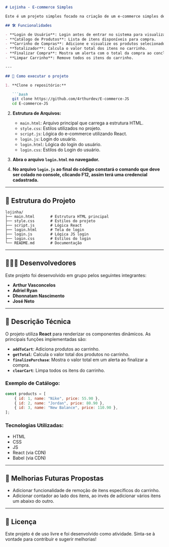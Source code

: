 ```markdown
# Lojinha - E-commerce Simples

Este é um projeto simples focado na criação de um e-commerce simples desenvolvido em HTML, CSS e React CDN. 

## 🛠️ Funcionalidades

- **Login de Usuário**: Login antes de entrar no sistema para visualizar a loja.
- **Catálogo de Produtos**: Lista de itens disponíveis para compra.
- **Carrinho de Compras**: Adicione e visualize os produtos selecionados.
- **Totalizador**: Calcula o valor total dos itens no carrinho.
- **Finalizar Compra**: Mostra um alerta com o total da compra ao concluir.
- **Limpar Carrinho**: Remove todos os itens do carrinho.

---

## 🚀 Como executar o projeto

1. **Clone o repositório:**

   ```bash
   git clone https://github.com/4rthurdev/E-commerce-JS
   cd E-commerce-JS
   ```

2. **Estrutura de Arquivos:**
   - `main.html`: Arquivo principal que carrega a estrutura HTML.
   - `style.css`: Estilos utilizados no projeto.
   - `script.js`: Lógica do e-commerce utilizando React.
   - `login.js`: Login do usuário.
   - `login.html`: Lógica do login do usuário.
   - `login.css`: Estilos do Login do usuário.

3. **Abra o arquivo `login.html` no navegador.**

4. **No arquivo `login.js` ao final do código constará o comando que deve ser colado no console, clicando F12, assim terá uma credencial cadastrada.**
---

## 📂 Estrutura do Projeto

```
lojinha/
├── main.html       # Estrutura HTML principal
├── style.css       # Estilos do projeto
├── script.js       # Lógica React
├── login.html      # Tela de login
├── login.js        # Lógica JS login
├── login.css       # Estilos do login
└── README.md       # Documentação
```

---

## 🧑‍🤝‍🧑 Desenvolvedores

Este projeto foi desenvolvido em grupo pelos seguintes integrantes:

- **Arthur Vasconcelos**
- **Adriel Ryan**
- **Dhonnatam Nascimento**
- **José Neto**

---

## 📝 Descrição Técnica

O projeto utiliza **React** para renderizar os componentes dinâmicos. As principais funções implementadas são:

- **`addToCart`**: Adiciona produtos ao carrinho.
- **`getTotal`**: Calcula o valor total dos produtos no carrinho.
- **`finalizePurchase`**: Mostra o valor total em um alerta ao finalizar a compra.
- **`clearCart`**: Limpa todos os itens do carrinho.

### Exemplo de Catálogo:
```javascript
const products = [
    { id: 1, name: "Nike", price: 55.90 },
    { id: 2, name: "Jordan", price: 80.90 },
    { id: 3, name: "New Balance", price: 110.90 },
];
```

### Tecnologias Utilizadas:
- HTML
- CSS
- JS
- React (via CDN)
- Babel (via CDN)

---

## 🌟 Melhorias Futuras Propostas

- Adicionar funcionalidade de remoção de itens específicos do carrinho.
- Adicionar contador ao lado dos itens, ao invés de adicionar vários itens um abaixo do outro.

---

## 📜 Licença

Este projeto é de uso livre e foi desenvolvido como atividade. Sinta-se à vontade para contribuir e sugerir melhorias!
``` 
